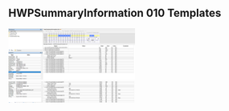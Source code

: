 ## HWPSummaryInformation 010 Templates

<img src="images/HWPSummaryInformation_1.png" width="50%">

<img src="images/HWPSummaryInformation_2.png" width="50%">